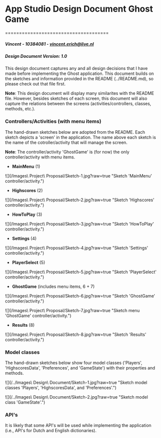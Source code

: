 # App Studio Design Document Ghost Game #
=====================================
##### Vincent - 10384081 - <vincent.erich@live.nl> #####
##### Design Document Version: 1.0 #####

This design document captures any and all design decisions that I have made before implementing the Ghost application. This document builds on the sketches and information provided in the README (../README.md), so please check out that file first.

<b>Note</b>: This design document will display many similarites with the README file. However, besides sketches of each screen, this document will also capture the relations between the screens (activities/controllers, classes, methods, etc.). 

### Controllers/Activities (with menu items) ###

The hand-drawn sketches below are adopted from the README. Each sketch depicts a 'screen' in the application. The name above each sketch is the name of the cotroller/activity that will manage the screen.

<b>Note</b>: The controller/activity 'GhostGame' is (for now) the only controller/activity with menu items.  

* <b>MainMenu</b> (1)

![](/Images\ Project\ Proposal/Sketch-1.jpg?raw=true "Sketch 'MainMenu' controller/activity.")

* <b>Highscores</b> (2)

![](/Images\ Project\ Proposal/Sketch-2.jpg?raw=true "Sketch 'Highscores' controller/activity.")

* <b>HowToPlay</b> (3)

![](/Images\ Project\ Proposal/Sketch-3.jpg?raw=true "Sketch 'HowToPlay' controller/activity.")

* <b>Settings</b> (4)

![](/Images\ Project\ Proposal/Sketch-4.jpg?raw=true "Sketch 'Settings' controller/activity.")

* <b>PlayerSelect</b> (5)

![](/Images\ Project\ Proposal/Sketch-5.jpg?raw=true "Sketch 'PlayerSelect' controller/activity.")

* <b>GhostGame</b> (includes menu items, 6 + 7)

![](/Images\ Project\ Proposal/Sketch-6.jpg?raw=true "Sketch 'GhostGame' controller/activity.")

![](/Images\ Project\ Proposal/Sketch-7.jpg?raw=true "Sketch menu 'GhostGame' controller/activity.")

* <b>Results</b> (8)

![](/Images\ Project\ Proposal/Sketch-8.jpg?raw=true "Sketch 'Results' controller/activity.")

### Model classes ###

The hand-drawn sketches below show four model classes ('Players', 'HighscoresData', 'Preferences', and 'GameState') with their properties and methods.

![](/../Images\ Design\ Document/Sketch-1.jpg?raw=true "Sketch model classes 'Players', 'HighscoresData', and 'Preferences'.")

![](/../Images\ Design\ Document/Sketch-2.jpg?raw=true "Sketch model class 'GameState'.")

### API's ###

It is likely that some API's will be used while implementing the application (i.e., API's for Dutch and English dictionaries). 